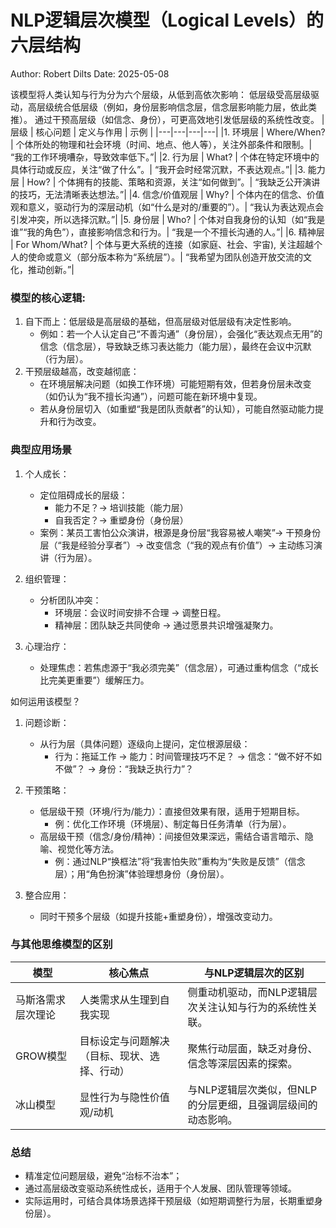 # NLP逻辑层次模型（Logical Levels）的六层结构

Author: Robert Dilts
Date: 2025-05-08

该模型将人类认知与行为分为六个层级，从低到高依次影响：
低层级受高层级驱动，高层级统合低层级（例如，身份层影响信念层，信念层影响能力层，依此类推）。
通过干预高层级（如信念、身份），可更高效地引发低层级的系统性改变。
|层级 |	核心问题	| 定义与作用 | 示例 |
|---|---|---|---|
|1. 环境层 | Where/When? |	个体所处的物理和社会环境（时间、地点、他人等），关注外部条件和限制。|	“我的工作环境嘈杂，导致效率低下。”|
|2. 行为层 |	What?	| 个体在特定环境中的具体行动或反应，关注“做了什么”。|	“我开会时经常沉默，不表达观点。”|
|3. 能力层 |	How? |	个体拥有的技能、策略和资源，关注“如何做到”。|	“我缺乏公开演讲的技巧，无法清晰表达想法。”|
|4. 信念/价值观层 |	Why? |	个体内在的信念、价值观和意义，驱动行为的深层动机（如“什么是对的/重要的”）。|	“我认为表达观点会引发冲突，所以选择沉默。”|
|5. 身份层 |	Who? |	个体对自我身份的认知（如“我是谁”“我的角色”），直接影响信念和行为。|	“我是一个不擅长沟通的人。”|
|6. 精神层 |	For Whom/What? |	个体与更大系统的连接（如家庭、社会、宇宙), 关注超越个人的使命或意义（部分版本称为“系统层”）。|	“我希望为团队创造开放交流的文化，推动创新。”|

### 模型的核心逻辑:

1. 自下而上：低层级是高层级的基础，但高层级对低层级有决定性影响。
    - 例如：若一个人认定自己“不善沟通”（身份层），会强化“表达观点无用”的信念（信念层），导致缺乏练习表达能力（能力层），最终在会议中沉默（行为层）。
2. 干预层级越高，改变越彻底：
    - 在环境层解决问题（如换工作环境）可能短期有效，但若身份层未改变（如仍认为“我不擅长沟通”），问题可能在新环境中复现。
    - 若从身份层切入（如重塑“我是团队贡献者”的认知），可能自然驱动能力提升和行为改变。

### 典型应用场景

1. 个人成长：
    - 定位阻碍成长的层级：
        - 能力不足？→ 培训技能（能力层）
        - 自我否定？→ 重塑身份（身份层）
    - 案例：某员工害怕公众演讲，根源是身份层“我容易被人嘲笑”→ 干预身份层（“我是经验分享者”）→ 改变信念（“我的观点有价值”）→ 主动练习演讲（行为层）。

2. 组织管理：
    - 分析团队冲突：
        - 环境层：会议时间安排不合理 → 调整日程。
        - 精神层：团队缺乏共同使命 → 通过愿景共识增强凝聚力。

3. 心理治疗：
    - 处理焦虑：若焦虑源于“我必须完美”（信念层），可通过重构信念（“成长比完美更重要”）缓解压力。

如何运用该模型？

1. 问题诊断：
     - 从行为层（具体问题）逐级向上提问，定位根源层级：
        - 行为：拖延工作 → 能力：时间管理技巧不足？ → 信念：“做不好不如不做”？ → 身份：“我缺乏执行力”？

2. 干预策略：
    - 低层级干预（环境/行为/能力）：直接但效果有限，适用于短期目标。
        - 例：优化工作环境（环境层）、制定每日任务清单（行为层）。
    - 高层级干预（信念/身份/精神）：间接但效果深远，需结合语言暗示、隐喻、视觉化等方法。
        - 例：通过NLP“换框法”将“我害怕失败”重构为“失败是反馈”（信念层）；用“角色扮演”体验理想身份（身份层）。

3. 整合应用：
    - 同时干预多个层级（如提升技能+重塑身份），增强改变动力。

### 与其他思维模型的区别
|模型	| 核心焦点 |	与NLP逻辑层次的区别|
|---|---|---|
|马斯洛需求层次理论 |	人类需求从生理到自我实现 |	侧重动机驱动，而NLP逻辑层次关注认知与行为的系统性关联。 |
|GROW模型 |	目标设定与问题解决（目标、现状、选择、行动）|	聚焦行动层面，缺乏对身份、信念等深层因素的探索。 |
|冰山模型 |	显性行为与隐性价值观/动机 |	与NLP逻辑层次类似，但NLP的分层更细，且强调层级间的动态影响。 |

### 总结

- 精准定位问题层级，避免“治标不治本”；
- 通过高层级改变驱动系统性成长，适用于个人发展、团队管理等领域。
- 实际运用时，可结合具体场景选择干预层级（如短期调整行为层，长期重塑身份层）。

